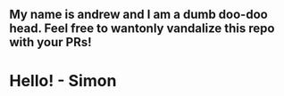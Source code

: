 ## My name is andrew and I am a dumb doo-doo head. Feel free to wantonly vandalize this repo with your PRs!


# Hello! - Simon
